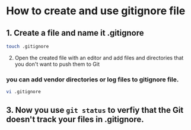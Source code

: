 # How to create and use gitignore file
## 1. Create a file and name it .gitignore
```bash
touch .gitignore
```
2. Open the created file with an editor and add files and directories that you don't want to push them to Git
### you can add vendor directories or log files to gitignore file.
```bash
vi .gitignore
```
## 3. Now you use ```git status``` to verfiy that the Git doesn't track your files in .gitignore.

